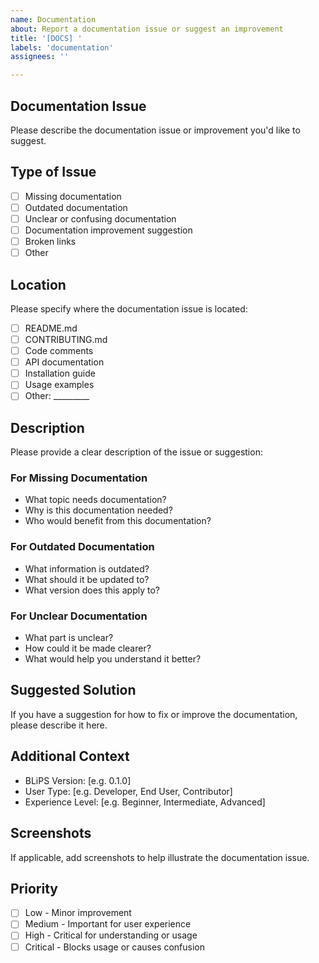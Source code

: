 ```yaml
---
name: Documentation
about: Report a documentation issue or suggest an improvement
title: '[DOCS] '
labels: 'documentation'
assignees: ''

---
```


## Documentation Issue

Please describe the documentation issue or improvement you'd like to suggest.

## Type of Issue

- [ ] Missing documentation
- [ ] Outdated documentation
- [ ] Unclear or confusing documentation
- [ ] Documentation improvement suggestion
- [ ] Broken links
- [ ] Other

## Location

Please specify where the documentation issue is located:
- [ ] README.md
- [ ] CONTRIBUTING.md
- [ ] Code comments
- [ ] API documentation
- [ ] Installation guide
- [ ] Usage examples
- [ ] Other: _________

## Description

Please provide a clear description of the issue or suggestion:

### For Missing Documentation
- What topic needs documentation?
- Why is this documentation needed?
- Who would benefit from this documentation?

### For Outdated Documentation
- What information is outdated?
- What should it be updated to?
- What version does this apply to?

### For Unclear Documentation
- What part is unclear?
- How could it be made clearer?
- What would help you understand it better?

## Suggested Solution

If you have a suggestion for how to fix or improve the documentation, please describe it here.

## Additional Context

- BLiPS Version: [e.g. 0.1.0]
- User Type: [e.g. Developer, End User, Contributor]
- Experience Level: [e.g. Beginner, Intermediate, Advanced]

## Screenshots

If applicable, add screenshots to help illustrate the documentation issue.

## Priority

- [ ] Low - Minor improvement
- [ ] Medium - Important for user experience
- [ ] High - Critical for understanding or usage
- [ ] Critical - Blocks usage or causes confusion 